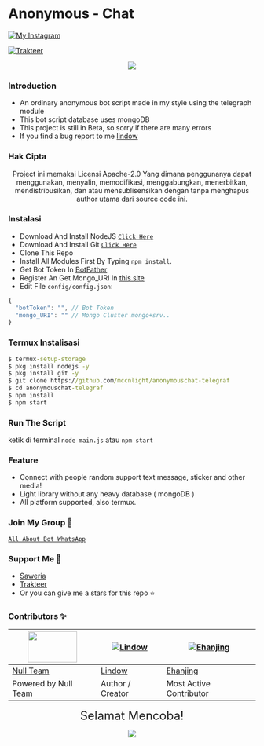 # Anonymous - Chat

[![My Instagram](https://img.shields.io/badge/My%20Instagram-@lindoww.8-blue)](https://www.instagram.com/lindoww.8)

[![Trakteer](https://img.shields.io/badge/Support%20Me!-Trakteer-blue)](https://trakteer.id/lintodamamiya)


<p align="center"><img src="https://i.pinimg.com/originals/3c/37/9e/3c379e30fdf69c7ab688e596c873bf2c.png" /></p>

### Introduction

- An ordinary anonymous bot script made in my style using the telegraph module
- This bot script database uses mongoDB
- This project is still in Beta, so sorry if there are many errors
- If you find a bug report to me [lindow](https://wa.me/6288291579481)

### Hak Cipta

<p align="center">
Project ini memakai Licensi Apache-2.0 Yang dimana penggunanya dapat menggunakan, menyalin, memodifikasi, menggabungkan, menerbitkan, mendistribusikan, dan atau mensublisensikan dengan tanpa menghapus author utama dari source code ini.
</p>

### Instalasi

- Download And Install NodeJS [`Click Here`](https://nodejs.org/en/download)
- Download And Install Git [`Click Here`](https://git-scm.com/downloads)
- Clone This Repo
- Install All Modules First By Typing `npm install`.<br>
- Get Bot Token In [BotFather](t.me/BotFather)
- Register An Get Mongo_URI In [this site](https://www.mongodb.com/cloud/atlas/lp/try2?utm_source=google&utm_campaign=gs_apac_indonesia_search_core_brand_atlas_mobile&utm_term=mongodb&utm_medium=cpc_paid_search&utm_ad=e&utm_ad_campaign_id=12564980861&gclid=CjwKCAjw1JeJBhB9EiwAV612y5-Bu_28hUc-Vnu5A0EurZ3B2GxFrsrIfrKniatcN6HGoYWXKLhMqxoCzI0QAvD_BwE)
- Edit File `config/config.json`:

```js
{
  "botToken": "", // Bot Token
  "mongo_URI": "" // Mongo Cluster mongo+srv..
}
```

### Termux Instalisasi

```cmd
$ termux-setup-storage
$ pkg install nodejs -y
$ pkg install git -y
$ git clone https://github.com/mccnlight/anonymouschat-telegraf
$ cd anonymouschat-telegraf
$ npm install
$ npm start
```

### Run The Script

ketik di terminal `node main.js` atau `npm start`

### Feature

- Connect with people random support text message, sticker and other media!
- Light library without any heavy database ( mongoDB )
- All platform supported, also termux.

### Join My Group 🔰

[`All About Bot WhatsApp`](https://chat.whatsapp.com/CEDyT5JRhUrIhHL12V3Ga3)

### Support Me 🍙

- [Saweria](https://saweria.co/lindowamamiya)
- [Trakteer](https://trakteer.id/lintodamamiya)
- Or you can give me a stars for this repo ⭐

### Contributors ✨

<a href="https://i.ibb.co/yfDPVzy/1a7cb1c7b073.jpg"><img src="https://i.ibb.co/yfDPVzy/1a7cb1c7b073.jpg" width="100" height="63"></a> | [![Lindow](https://github.com/mccnlight.png?size=135)](https://github.com/mccnlight) | [![Ehanjing](https://github.com/ehanganss.png?size=80)](https://github.com/ehanganss)
----|----|----
[Null Team](https://i.ibb.co/yfDPVzy/1a7cb1c7b073.jpg) | [Lindow](https://github.com/mccnlight) | [Ehanjing](https://github.com/ehanganss)
Powered by Null Team | Author / Creator | Most Active Contributor

<p align="center"><font size = "5">Selamat Mencoba! </font><br></p>
<p align="center"><img src="https://cdn.discordapp.com/attachments/519859252966457369/735280356441456641/4c64e343e788251fb15dac0f4c557337.gif" /></p>
